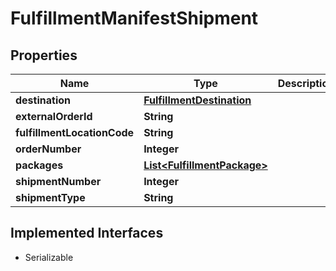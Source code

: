 

# FulfillmentManifestShipment


## Properties

| Name | Type | Description | Notes |
|------------ | ------------- | ------------- | -------------|
|**destination** | [**FulfillmentDestination**](FulfillmentDestination.md) |  |  [optional] |
|**externalOrderId** | **String** |  |  [optional] |
|**fulfillmentLocationCode** | **String** |  |  [optional] |
|**orderNumber** | **Integer** |  |  [optional] |
|**packages** | [**List&lt;FulfillmentPackage&gt;**](FulfillmentPackage.md) |  |  [optional] |
|**shipmentNumber** | **Integer** |  |  [optional] |
|**shipmentType** | **String** |  |  [optional] |


## Implemented Interfaces

* Serializable


